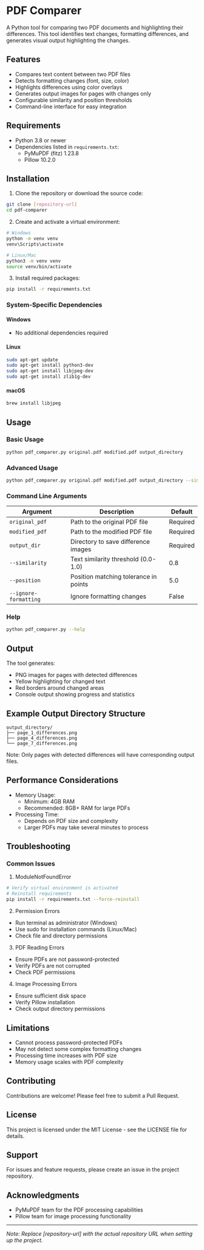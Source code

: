 # PDF Comparer

A Python tool for comparing two PDF documents and highlighting their differences. This tool identifies text changes, formatting differences, and generates visual output highlighting the changes.

## Features

- Compares text content between two PDF files
- Detects formatting changes (font, size, color)
- Highlights differences using color overlays
- Generates output images for pages with changes only
- Configurable similarity and position thresholds
- Command-line interface for easy integration

## Requirements

- Python 3.8 or newer
- Dependencies listed in `requirements.txt`:
  - PyMuPDF (fitz) 1.23.8
  - Pillow 10.2.0

## Installation

1. Clone the repository or download the source code:
```bash
git clone [repository-url]
cd pdf-comparer
```

2. Create and activate a virtual environment:
```bash
# Windows
python -m venv venv
venv\Scripts\activate

# Linux/Mac
python3 -m venv venv
source venv/bin/activate
```

3. Install required packages:
```bash
pip install -r requirements.txt
```

### System-Specific Dependencies

#### Windows
- No additional dependencies required

#### Linux
```bash
sudo apt-get update
sudo apt-get install python3-dev
sudo apt-get install libjpeg-dev
sudo apt-get install zlib1g-dev
```

#### macOS
```bash
brew install libjpeg
```

## Usage

### Basic Usage
```bash
python pdf_comparer.py original.pdf modified.pdf output_directory
```

### Advanced Usage
```bash
python pdf_comparer.py original.pdf modified.pdf output_directory --similarity 0.9 --position 3.0 --ignore-formatting
```

### Command Line Arguments

| Argument | Description | Default |
|----------|-------------|---------|
| `original_pdf` | Path to the original PDF file | Required |
| `modified_pdf` | Path to the modified PDF file | Required |
| `output_dir` | Directory to save difference images | Required |
| `--similarity` | Text similarity threshold (0.0-1.0) | 0.8 |
| `--position` | Position matching tolerance in points | 5.0 |
| `--ignore-formatting` | Ignore formatting changes | False |

### Help
```bash
python pdf_comparer.py --help
```

## Output

The tool generates:
- PNG images for pages with detected differences
- Yellow highlighting for changed text
- Red borders around changed areas
- Console output showing progress and statistics

## Example Output Directory Structure
```
output_directory/
├── page_1_differences.png
├── page_4_differences.png
└── page_7_differences.png
```
Note: Only pages with detected differences will have corresponding output files.

## Performance Considerations

- Memory Usage: 
  - Minimum: 4GB RAM
  - Recommended: 8GB+ RAM for large PDFs
- Processing Time:
  - Depends on PDF size and complexity
  - Larger PDFs may take several minutes to process

## Troubleshooting

### Common Issues

1. ModuleNotFoundError
```bash
# Verify virtual environment is activated
# Reinstall requirements
pip install -r requirements.txt --force-reinstall
```

2. Permission Errors
- Run terminal as administrator (Windows)
- Use sudo for installation commands (Linux/Mac)
- Check file and directory permissions

3. PDF Reading Errors
- Ensure PDFs are not password-protected
- Verify PDFs are not corrupted
- Check PDF permissions

4. Image Processing Errors
- Ensure sufficient disk space
- Verify Pillow installation
- Check output directory permissions

## Limitations

- Cannot process password-protected PDFs
- May not detect some complex formatting changes
- Processing time increases with PDF size
- Memory usage scales with PDF complexity

## Contributing

Contributions are welcome! Please feel free to submit a Pull Request.

## License

This project is licensed under the MIT License - see the LICENSE file for details.

## Support

For issues and feature requests, please create an issue in the project repository.

## Acknowledgments

- PyMuPDF team for the PDF processing capabilities
- Pillow team for image processing functionality

---
*Note: Replace [repository-url] with the actual repository URL when setting up the project.*